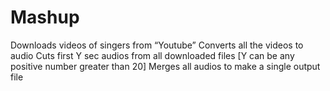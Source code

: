 # Mashup
Downloads videos of singers from “Youtube”
Converts all the videos to audio
Cuts first Y sec audios from all downloaded files [Y can be any positive number greater than 20]
Merges all audios to make a single output file
